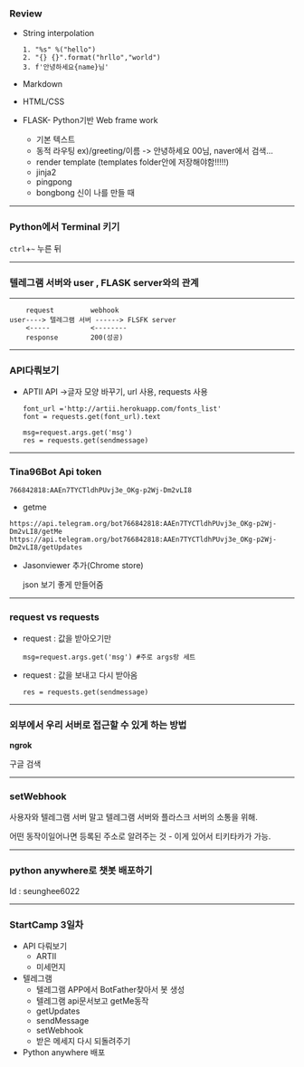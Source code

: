 ### Review

* String interpolation

  ```
  1. "%s" %("hello")
  2. "{} {}".format("hrllo","world")
  3. f'안녕하세요{name}님'
  ```

  

* Markdown
* HTML/CSS
* FLASK-  Python기반 Web frame work
  * 기본 텍스트
  * 동적 라우팅 ex)/greeting/이름 -> 안녕하세요 00님, naver에서 검색...
  *  render template  (templates folder안에 저장해야함!!!!!)
  * jinja2
  * pingpong
  * bongbong 신이 나를 만들 때

***

### Python에서 Terminal 키기

`ctrl`+`~` 누른 뒤 

***

### 텔레그램 서버와 user , FLASK server와의 관계

***

```
	request			webhook
user----> 텔레그램 서버 ------> FLSFK server
	<-----			<--------
	response		200(성공)
```



***

### API다뤄보기

* APTII API ->글자 모양 바꾸기, url 사용, requests 사용

  ```
  font_url ='http://artii.herokuapp.com/fonts_list'
  font = requests.get(font_url).text
  ```

  ```
  msg=request.args.get('msg')
  res = requests.get(sendmessage)
  ```

***

### Tina96Bot Api token 

 ```
766842818:AAEn7TYCTldhPUvj3e_OKg-p2Wj-Dm2vLI8
 ```

* getme

```
https://api.telegram.org/bot766842818:AAEn7TYCTldhPUvj3e_OKg-p2Wj-Dm2vLI8/getMe
https://api.telegram.org/bot766842818:AAEn7TYCTldhPUvj3e_OKg-p2Wj-Dm2vLI8/getUpdates
```

* Jasonviewer 추가(Chrome store)

  json 보기 좋게 만들어줌

***



### request vs requests

* request : 값을 받아오기만 

  ```
  msg=request.args.get('msg') #주로 args랑 세트
  ```

  

* request : 값을 보내고 다시 받아옴

  ```
  res = requests.get(sendmessage)
  ```

  

***

### 외부에서 우리 서버로 접근할 수 있게 하는 방법

**ngrok**

 구글 검색



***

### setWebhook

사용자와 텔레그램 서버 말고  텔레그램 서버와 플라스크 서버의 소통을 위해.

어떤 동작이일어나면 등록된 주소로 알려주는 것 - 이게 있어서 티키타카가 가능.

***

### python anywhere로 챗봇 배포하기

Id : seunghee6022



***

### StartCamp 3일차

* API 다뤄보기
  * ARTII
  * 미세먼지
* 텔레그램
  * 텔레그램 APP에서 BotFather찾아서 봇 생성
  * 텔레그램 api문서보고 getMe동작
  * getUpdates
  * sendMessage
  * setWebhook
  * 받은 메세지 다시 되돌려주기
* Python anywhere 배포